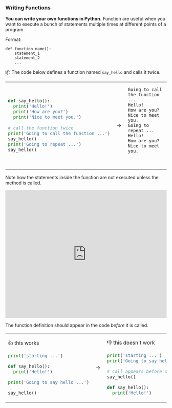 ### Writing Functions

**You can write your own functions in Python.** Function are useful when you want to execute a bunch of statements multiple times at different points of a program. 

Format:
```
def function_name():
    statement_1
    statement_2
    ...
```

<tip-box> 

:package: The code below defines a function named `say_hello` and calls it twice.

<table>
<tr>
  <td>
  
```python
def say_hello():
  print('Hello!')
  print('How are you?')
  print('Nice to meet you.')
  
# call the function twice
print('Going to call the function ...')
say_hello()
print('Going to repeat ...')
say_hello()
```
  </td>
  <td>&nbsp;→&nbsp;</td>
  <td>
  
```
Going to call the function ...
Hello!
How are you?
Nice to meet you.
Going to repeat ...
Hello!
How are you?
Nice to meet you.



```
  </td>
</tr>
</table>

Note how the statements inside the function are not executed unless the method is called. 

<panel type="seamless" header="%%:computer: Try your own%%">

<iframe height="400px" width="100%" src="https://repl.it/@pythonbasics/hello-function?lite=true" scrolling="no" frameborder="no" allowtransparency="true" allowfullscreen="true" sandbox="allow-forms allow-pointer-lock allow-popups allow-same-origin allow-scripts allow-modals"></iframe>

</panel><p/>

</tip-box>

The function definition should appear in the code _before_ it is called.
 
<tip-box> 

<table>
<tr>
  <td>

:+1: this works
```python
print('starting ...')

def say_hello():
  print('Hello!')

print('Going to say hello ...')

say_hello()
```
  </td>
  <td>&nbsp;→&nbsp;</td>
  <td>
  
:-1: this doesn't work
```python
print('starting ...')
print('Going to say hello ...')

# call appears before definition
say_hello() 

def say_hello():
  print('Hello!')
```
  </td>
</tr>
</table>

</tip-box>

<panel type="danger" header=":muscle: Exercise: Hip Hip Hooray!" expanded no-close>
  <include src="e-hooray.md" />
</panel><p/>